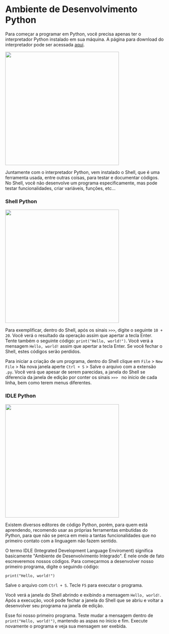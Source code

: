 # Ambiente de Desenvolvimento Python

Para começar a programar em Python, você precisa apenas ter o interpretador Python instalado em sua máquina. A página para download do interpretador pode ser acessada [aqui](https://www.python.org/downloads/).

<img src="https://datatofish.com/wp-content/uploads/2019/11/001_install_python.png" width="360">

Juntamente com o interpretador Python, vem instalado o Shell, que é uma ferramenta usada, entre outras coisas, para testar e documentar códigos. No Shell, você não desenvolve um programa especificamente, mas pode testar funcionalidades, criar variáveis, funções, etc... 

### Shell Python
<img src="https://www.w3resource.com/w3r_images/python-shell.png" width="360">

Para exemplificar, dentro do Shell, após os sinais ```>>>```, digite o seguinte ```10 + 20```. Você verá o resultado da operação assim que apertar a tecla Enter. Tente também o seguinte código: ```print("Hello, world!")```. Você verá a mensagem ```Hello, world!``` assim que apertar a tecla Enter. Se você fechar o Shell, estes códigos serão perdidos.

Para iniciar a criação de um programa, dentro do Shell clique em ```File``` > ```New File``` > Na nova janela aperte ```Ctrl + S``` > Salve o arquivo com a extensão ```.py```. Você verá que apesar de serem parecidas, a janela do Shell se diferencia da janela de edição por conter os sinais ```>>> ``` no ínicio de cada linha, bem como terem menus diferentes.

### IDLE Python
<img src="https://excript.com/images/curso-de-python/idle-editor-scripts.png" width="360">

Existem diversos editores de código Python, porém, para quem está aprendendo, recomendo usar as próprias ferramentas embutidas do Python, para que não se perca em meio a tantas funcionalidades que no primeiro contato com a linguagem não fazem sentido.

O termo IDLE (Integrated Development Language Enviroment) significa basicamente "Ambiente de Desenvolvimento Integrado". É nele onde de fato escreveremos nossos códigos. Para começarmos a desenvolver nosso primeiro programa, digite o seguindo código:

```print("Hello, world!")```

Salve o arquivo com ```Ctrl + S```. Tecle ```F5``` para executar o programa.

Você verá a janela do Shell abrindo e exibindo a mensagem ```Hello, world!```. Após a execução, você pode fechar a janela do Shell que se abriu e voltar a desenvolver seu programa na janela de edição.

Esse foi nosso primeiro programa. Teste mudar a mensagem dentro de ```print("Hello, world!")```, mantendo as aspas no ínicio e fim. Execute novamente o programa e veja sua mensagem ser exebida.
